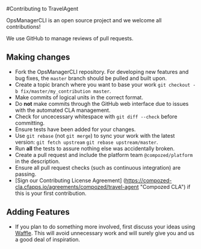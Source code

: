 #Contributing to TravelAgent

OpsManagerCLI is an open source project and we welcome all contributions! 

We use GitHub to manage reviews of pull requests.

## Making changes
- Fork the OpsManagerCLI repository. For developing new features and bug fixes, the `master` branch should be pulled and built upon.
- Create a topic branch where you want to base your work `git checkout -b fix/master/my_contribution master`.
- Make commits of logical units in the correct format.
- Do **not** make commits through the GitHub web interface due to issues with the automated CLA management.
- Check for uncecessary whitespace with `git diff --check` before committing.
- Ensure tests have been added for your changes.
- Use `git rebase` (not `git merge`) to sync your work with the latest version: `git fetch upstream` `git rebase upstream/master`.
- Run **all** the tests to assure nothing else was accidentally broken.
- Create a pull request and include the platform team `@compozed/platform` in the description.
- Ensure all pull request checks (such as continuous integration) are passing.
- [Sign our Contributing License Agreement] (https://compozed-cla.cfapps.io/agreements/compozed/travel-agent "Compozed CLA") if this is your first contribution.


## Adding Features
- If you plan to do something more involved, first discuss your ideas using [Waffle](https://waffle.io/compozed/travel-agent). This will avoid unnecessary work and will surely give you and us a good deal of inspiration.
